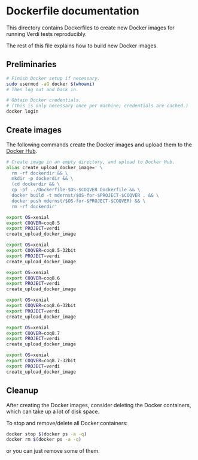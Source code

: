 Dockerfile documentation
========================

This directory contains Dockerfiles to create new Docker images for
running Verdi tests reproducibly.

The rest of this file explains how to build new Docker images.

Preliminaries
-------------

```bash
# Finish Docker setup if necessary.
sudo usermod -aG docker $(whoami)
# Then log out and back in.

# Obtain Docker credentials.
# (This is only necessary once per machine; credentials are cached.)
docker login
```

Create images
-------------

The following commands create the Docker images and upload
them to the [Docker Hub](https://hub.docker.com).

```bash
# Create image in an empty directory, and upload to Docker Hub.
alias create_upload_docker_image=' \
  rm -rf dockerdir && \
  mkdir -p dockerdir && \
  (cd dockerdir && \
  cp -pf ../Dockerfile-$OS-$COQVER Dockerfile && \
  docker build -t mdernst/$OS-for-$PROJECT-$COQVER . && \
  docker push mdernst/$OS-for-$PROJECT-$COQVER) && \
  rm -rf dockerdir'

export OS=xenial
export COQVER=coq8.5
export PROJECT=verdi
create_upload_docker_image

export OS=xenial
export COQVER=coq8.5-32bit
export PROJECT=verdi
create_upload_docker_image

export OS=xenial
export COQVER=coq8.6
export PROJECT=verdi
create_upload_docker_image

export OS=xenial
export COQVER=coq8.6-32bit
export PROJECT=verdi
create_upload_docker_image

export OS=xenial
export COQVER=coq8.7
export PROJECT=verdi
create_upload_docker_image

export OS=xenial
export COQVER=coq8.7-32bit
export PROJECT=verdi
create_upload_docker_image
```

Cleanup
-------

After creating the Docker images, consider deleting the Docker containers,
which can take up a lot of disk space.

To stop and remove/delete all Docker containers:
```bash
docker stop $(docker ps -a -q)
docker rm $(docker ps -a -q)
```
or you can just remove some of them.
